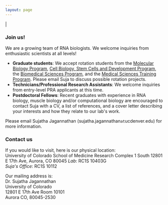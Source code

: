```yaml
---
layout: page
---
```

|

### Join us!
We are a growing team of RNA biologists. We welcome inquiries from enthusiastic scientists at all levels!

- <b>Graduate students</b>: We accept rotation students from the [Molecular Biology Program](http://www.ucdenver.edu/academics/colleges/medicalschool/programs/Molbio/Pages/Home.aspx), [Cell Biology, Stem Cells and Development Program](http://www.ucdenver.edu/academics/colleges/medicalschool/programs/CSD/Program/Pages/default.aspx), the [Biomedical Sciences Program](http://www.ucdenver.edu/academics/colleges/Graduate-School/academic-programs/Biomedical/Pages/home.aspx), and the [Medical Sciences Training Program](http://www.ucdenver.edu/academics/colleges/medicalschool/education/degree_programs/mstp/Pages/MSTP.aspxbsp). Please email Suja to discuss possible rotation projects. <br>
- <b>Technicians/Professional Research Assistants</b>: We welcome inquiries from entry-level PRA applicants at this time. <br>
- <b>Postdoctoral Fellows</b>: Recent graduates with experience in RNA biology, muscle biology and/or computational biology are encouraged to contact Suja with a CV, a list of references, and a cover letter describing your interests and how they relate to our lab's work. <br>

Please email Sujatha Jagannathan (sujatha.jagannathan`at`ucdenver.edu) for more information. 

### Contact us
If you would like to visit, here is our physical location:  
University of Colorado School of Medicine
Research Complex 1 South
12801 E 17th Ave, Aurora, CO 80045
*Lab*: RC1S 10403G  
*Suja's Office*: RC1S 10112  

Our mailing address is:   
Dr. Sujatha Jagannathan   
University of Colorado   
12801 E 17th Ave Room 10101   
Aurora CO, 80045-2530   
